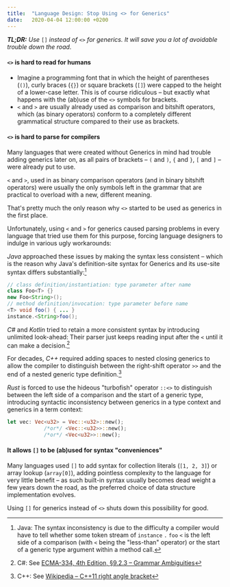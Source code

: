 ```yaml
---
title:  "Language Design: Stop Using <> for Generics"
date:   2020-04-04 12:00:00 +0200
---
```


_**TL;DR:** Use_ `[]` _instead of_ `<>` _for generics. It will save you a lot of avoidable trouble down the road._

#### `<>` is hard to read for humans

- Imagine a programming font that in which the height of parentheses (`()`), curly braces (`{}`) or
  square brackets (`[]`) were capped to the height of a lower-case letter.
  This is of course ridiculous – but exactly what happens with the (ab)use of the `<>` symbols for brackets.
- `<` and `>` are usually already used as comparison and bitshift operators, which (as binary operators)
  conform to a completely different grammatical structure compared to their use as brackets.

#### `<>` is hard to parse for compilers

Many languages that were created without Generics in mind had trouble adding generics later on,
as all pairs of brackets – `(` and `)`, `{` and `}`, `[` and `]` – were already put to use.

`<` and `>`, used in as binary comparison operators (and in binary bitshift operators)
were usually the only symbols left in the grammar that are practical to overload with a new,
different meaning.

That's pretty much the only reason why `<>` started to be used as generics in the first place.

Unfortunately, using `<` and `>` for generics caused parsing problems in every language that tried
use them for this purpose, forcing language designers to indulge in various ugly workarounds:

_Java_ approached these issues by making the syntax less consistent – which is the reason why Java's
definition-site syntax for Generics and its use-site syntax differs substantially:[^java]

```java
// class definition/instantiation: type parameter after name
class Foo<T> {}
new Foo<String>();
// method definition/invocation: type parameter before name
<T> void foo() { ... }
instance.<String>foo();
```

_C#_ and _Kotlin_ tried to retain a more consistent syntax by introducing unlimited look-ahead:
Their parser just keeps reading input after the `<` until it can make a decision.[^csharp]

For decades, _C++_ required adding spaces to nested closing generics to allow the compiler to
distinguish between the right-shift operator `>>` and the end of a nested generic type definition.[^cpp]

_Rust_ is forced to use the hideous "turbofish" operator `::<>` to distinguish between the left side of a
comparison and the start of a generic type, introducing syntactic inconsistency between generics in
a type context and generics in a term context:

```rust
let vec: Vec<u32> = Vec::<u32>::new();
            /*or*/ <Vec::<u32>>::new();
            /*or*/ <Vec<u32>>::new();
```

#### It allows `[]` to be (ab)used for syntax "conveniences"

Many languages used `[]` to add syntax for collection literals (`[1, 2, 3]`) or array lookup
(`array[0]`), adding pointless complexity to the language for very little benefit – as such built-in
syntax usually becomes dead weight a few years down the road, as the preferred choice
of data structure implementation evolves.

Using `[]` for generics instead of `<>` shuts down this possibility for good.


[^java]: Java: The syntax inconsistency is due to the difficulty a compiler would have to tell whether some token stream of `instance` `.` `foo` `<` is the left side of a comparison (with `<` being the "less-than" operator) or the start of a generic type argument within a method call.
[^csharp]: C#: See [ECMA-334, 4th Edition, §9.2.3 – Grammar Ambiguities](https://www.ecma-international.org/publications/files/ECMA-ST/Ecma-334.pdf)
[^cpp]: C++: See [Wikipedia – C++11 right angle bracket](https://en.wikipedia.org/wiki/C%2B%2B11#Right_angle_bracket)
